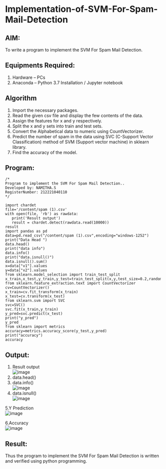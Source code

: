 # Implementation-of-SVM-For-Spam-Mail-Detection

## AIM:
To write a program to implement the SVM For Spam Mail Detection.

## Equipments Required:
1. Hardware – PCs
2. Anaconda – Python 3.7 Installation / Jupyter notebook

## Algorithm
1. Import the necessary packages.
2. Read the given csv file and display the few contents of the data.
3. Assign the features for x and y respectively.
4. Split the x and y sets into train and test sets.
5. Convert the Alphabetical data to numeric using CountVectorizer.
6. Predict the number of spam in the data using SVC (C-Support Vector Classification) method of
SVM (Support vector machine) in sklearn library.
7. Find the accuracy of the model.
## Program:
```
/*
Program to implement the SVM For Spam Mail Detection..
Developed by: NAMITHA.S
RegisterNumber: 212221040110 
*/
```
```
import chardet
file='/content/spam (1).csv'
with open(file, 'rb') as rawdata:
   print('Result output')
   result = chardet.detect(rawdata.read(10000))
result
import pandas as pd
data=pd.read_csv("/content/spam (1).csv",encoding="windows-1252")
print("Data Head ")
data.head()
print("data info")
data.info()
print("data.isnull()")
data.isnull().sum()
x=data["v1"].values
y=data["v2"].values
from sklearn.model_selection import train_test_split
x_train,x_test,y_train,y_test=train_test_split(x,y,test_size=0.2,random_state=0)
from sklearn.feature_extraction.text import CountVectorizer
cv=CountVectorizer()
x_train=cv.fit_transform(x_train)
x_test=cv.transform(x_test)
from sklearn.svm import SVC
svc=SVC()
svc.fit(x_train,y_train)
y_pred=svc.predict(x_test)
print("y_pred")
y_pred
from sklearn import metrics
accuracy=metrics.accuracy_score(y_test,y_pred)
print("accuracy")
accuracy
```

## Output:
1. Result output                                                                        
![image](https://github.com/NamithaS2710/Implementation-of-SVM-For-Spam-Mail-Detection/assets/133190822/2f87effd-35f3-4f1a-a625-bf452da25c8c)
2. data.head()
3. data.info()                                                             
![image](https://github.com/NamithaS2710/Implementation-of-SVM-For-Spam-Mail-Detection/assets/133190822/7c009bb0-6854-4059-be7b-5b2be5e9a56a)
4. data.isnull()                                                                                                               
![image](https://github.com/NamithaS2710/Implementation-of-SVM-For-Spam-Mail-Detection/assets/133190822/aa1ee876-1e86-4928-bc43-837cec962568)

5.Y Prediction                                                                                                                                                                                            
![image](https://github.com/NamithaS2710/Implementation-of-SVM-For-Spam-Mail-Detection/assets/133190822/fe5349c7-7582-4daf-bc5d-0c53ecf79a00)

6.Accuracy                                                                                                                                                                                        
![image](https://github.com/NamithaS2710/Implementation-of-SVM-For-Spam-Mail-Detection/assets/133190822/c0a705e0-75be-47f9-b6bf-a08c2897bc3f)


   


## Result:
Thus the program to implement the SVM For Spam Mail Detection is written and verified using python programming.
